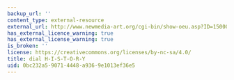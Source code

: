 ```yaml
---
backup_url: ''
content_type: external-resource
external_url: http://www.newmedia-art.org/cgi-bin/show-oeu.asp?ID=150000000031773&lg=FRA
has_external_licence_warning: true
has_external_license_warning: true
is_broken: ''
license: https://creativecommons.org/licenses/by-nc-sa/4.0/
title: dial H-I-S-T-O-R-Y
uid: 0bc232a5-9071-4448-a936-9e1013ef36e5
---
```

